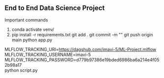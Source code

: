 ## End to End Data Science Project
Important commands
1. conda activate venv/
2. pip install -r requirements.txt
git add .
git commit -m ""
git push origin main
python app.py

MLFLOW_TRACKING_URI=https://dagshub.com/imavi-5/ML-Project.mlflow \
MLFLOW_TRACKING_USERNAME=imavi-5 \
MLFLOW_TRACKING_PASSWORD=d779b97386e19bded6986ba6a214e4f052b98a17 \
python script.py